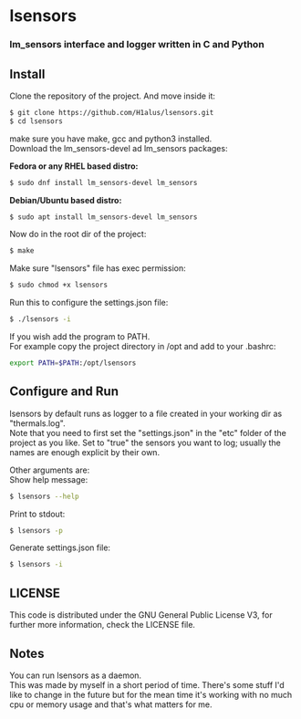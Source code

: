 # lsensors
### lm_sensors interface and logger written in C and Python

## Install
Clone the repository of the project. And move inside it:
```bash
$ git clone https://github.com/H1alus/lsensors.git
$ cd lsensors
``` 
make sure you have make, gcc and python3 installed.  
Download the lm_sensors-devel ad lm_sensors packages: 

<b>Fedora or any RHEL based distro:</b>  
```bash
$ sudo dnf install lm_sensors-devel lm_sensors
```

<b>Debian/Ubuntu based distro:</b>
```bash
$ sudo apt install lm_sensors-devel lm_sensors
```
Now do in the root dir of the project:
```bash
$ make
```

Make sure "lsensors" file has exec permission:
```bash
$ sudo chmod +x lsensors
```
Run this to configure the settings.json file: 
```bash
$ ./lsensors -i
```
If you wish add the program to PATH.  
For example copy the project directory in /opt and add to your .bashrc:
```bash
export PATH=$PATH:/opt/lsensors
```

## Configure and Run
lsensors by default runs as logger to a file
created in your working dir as "thermals.log".  
Note that you need to first set the "settings.json" in the "etc" folder of the project as you like. Set to "true" the sensors you want to log; usually the names are enough explicit  by their own.

Other arguments are:  
Show help message:
```bash
$ lsensors --help
```
Print to stdout:
```bash
$ lsensors -p
```
Generate settings.json file:
```bash
$ lsensors -i
```
## LICENSE
This code is distributed under the GNU General Public License V3, for further more information, check the LICENSE file.

## Notes
You can run lsensors as a daemon.  
This was made by myself in a short period of time. There's some stuff I'd like to change in the future but for the mean time it's working with no much cpu or memory usage and that's what matters for me.
